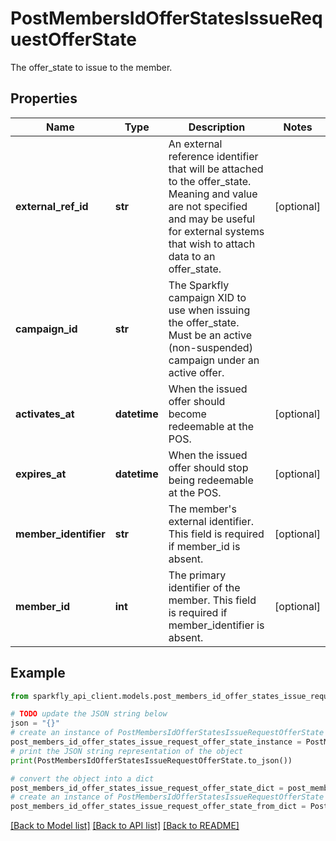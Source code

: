 # PostMembersIdOfferStatesIssueRequestOfferState

The offer_state to issue to the member.

## Properties

Name | Type | Description | Notes
------------ | ------------- | ------------- | -------------
**external_ref_id** | **str** | An external reference identifier that will be attached to the offer_state. Meaning and value are not specified and may be useful for external systems that wish to attach data to an offer_state. | [optional] 
**campaign_id** | **str** | The Sparkfly campaign XID to use when issuing the offer_state. Must be an active (non-suspended) campaign under an active offer. | 
**activates_at** | **datetime** | When the issued offer should become redeemable at the POS. | [optional] 
**expires_at** | **datetime** | When the issued offer should stop being redeemable at the POS. | [optional] 
**member_identifier** | **str** | The member&#39;s external identifier. This field is required if member_id is absent. | [optional] 
**member_id** | **int** | The primary identifier of the member. This field is required if member_identifier is absent. | [optional] 

## Example

```python
from sparkfly_api_client.models.post_members_id_offer_states_issue_request_offer_state import PostMembersIdOfferStatesIssueRequestOfferState

# TODO update the JSON string below
json = "{}"
# create an instance of PostMembersIdOfferStatesIssueRequestOfferState from a JSON string
post_members_id_offer_states_issue_request_offer_state_instance = PostMembersIdOfferStatesIssueRequestOfferState.from_json(json)
# print the JSON string representation of the object
print(PostMembersIdOfferStatesIssueRequestOfferState.to_json())

# convert the object into a dict
post_members_id_offer_states_issue_request_offer_state_dict = post_members_id_offer_states_issue_request_offer_state_instance.to_dict()
# create an instance of PostMembersIdOfferStatesIssueRequestOfferState from a dict
post_members_id_offer_states_issue_request_offer_state_from_dict = PostMembersIdOfferStatesIssueRequestOfferState.from_dict(post_members_id_offer_states_issue_request_offer_state_dict)
```
[[Back to Model list]](../README.md#documentation-for-models) [[Back to API list]](../README.md#documentation-for-api-endpoints) [[Back to README]](../README.md)


